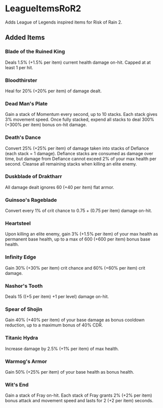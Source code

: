 # LeagueItemsRoR2
Adds League of Legends inspired items for Risk of Rain 2.

## Added Items
### Blade of the Ruined King
Deals 1.5% (+1.5% per item) current health damage on-hit. Capped at at least 1 per hit.
### Bloodthirster
Heal for 20% (+20% per item) of damage dealt.
### Dead Man's Plate
Gain a stack of Momentum every second, up to 10 stacks. Each stack gives 3% movement speed.
Once fully stacked, expend all stacks to deal 300% (+300% per item) bonus on-hit damage.
### Death's Dance
Convert 25% (+25% per item) of damage taken into stacks of Defiance (each stack = 1 damage).
Defiance stacks are consumed as damage over time, but damage from Defiance cannot exceed 2% of your max health per second.
Cleanse all remaining stacks when killing an elite enemy.
### Duskblade of Draktharr
All damage dealt ignores 60 (+40 per item) flat armor.
### Guinsoo's Rageblade
Convert every 1% of crit chance to 0.75 + (0.75 per item) damage on-hit.
### Heartsteel
Upon killing an elite enemy, gain 3% (+1.5% per item) of your max health as permanent base health, up to a max of 600 (+600 per item) bonus base health.
### Infinity Edge
Gain 30% (+30% per item) crit chance and 60% (+60% per item) crit damage.
### Nashor's Tooth
Deals 15 ((+5 per item) +1 per level) damage on-hit.
### Spear of Shojin
Gain 40% (+40% per item) of your base damage as bonus cooldown reduction, up to a maximum bonus of 40% CDR.
### Titanic Hydra
Increase damage by 2.5% (+1% per item) of max health.
### Warmog's Armor
Gain 50% (+25% per item) of your base health as bonus health.
### Wit's End
Gain a stack of Fray on-hit. Each stack of Fray grants 2% (+2% per item) bonus attack and movement speed and lasts for 2 (+2 per item) seconds.
